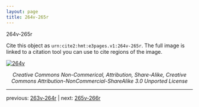 ```yaml
---
layout: page
title: 264v-265r
---
```


264v-265r

Cite this object as `urn:cite2:hmt:e3pages.v1:264v-265r`.  The full image is linked to a citation tool you can use to cite regions of the image.

[![264v](http://www.homermultitext.org/iipsrv?IIIF=/project/homer/pyramidal/deepzoom/hmt/e3bifolio/v1/null.tif/full/800,/0/default.jpg)](http://www.homermultitext.org/ict2/?urn=urn:cite2:hmt:e3bifolio.v1:null) 

<p style="text-align: center; font-style: italic;">Creative Commons Non-Commerical, Attribution, Share-Alike, Creative Commons Attribution-NonCommercial-ShareAlike 3.0 Unported License</p>

---

previous: [263v-264r](../263v-264r/) | next: [265v-266r](../265v-266r/)